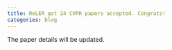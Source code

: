 ```yaml
---
title: ReLER got 24 CVPR papers accepted. Congrats!
categories: blog
---
```



The paper details will be updated.

